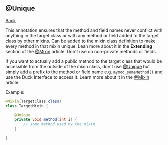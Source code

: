 ## @Unique
[Back](mixins.md)

This annotation ensures that the method and field names never conflict with anything in the target class or with any method or field added to the target class by other mixins. Can be added to the mixin class definition to make every method in that mixin unique. Lean more about it in the **Extending** section of the [@Mixin](mixin.md) article. Don't use on non-private methods or fields.

If you want to actually add a public method to the target class that would be accessible from the outside of the mixin class, don't use [@Unique](unique.md) but simply add a prefix to the method or field name e.g. `mymod_someMethod()` and use the Duck Interface to access it. Learn more about it in the [@Mixin](mixin.md) article.

Example:
```java
@Mixin(TargetClass.class)
class TargetMixin {

	@Unique
	private void method(int i) {
		// some method used by the mixin
	}

}
```
